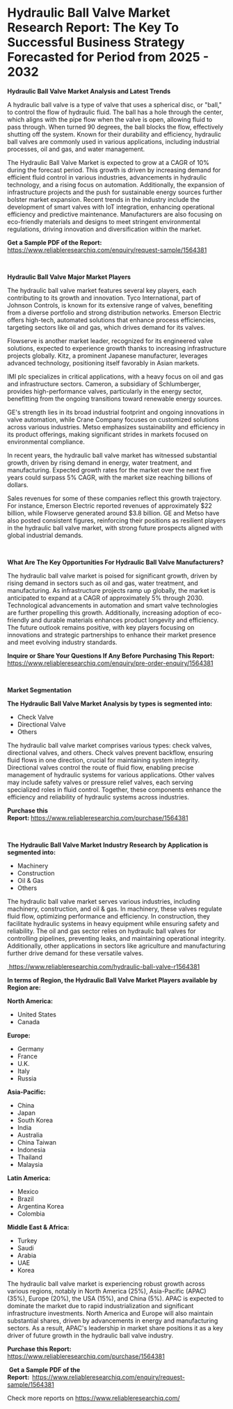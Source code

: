 <p><h1>Hydraulic Ball Valve Market Research Report: The Key To Successful Business Strategy Forecasted for Period from 2025 - 2032</h1></p><p><strong>Hydraulic Ball Valve Market Analysis and Latest Trends</strong></p>
<p><p>A hydraulic ball valve is a type of valve that uses a spherical disc, or "ball," to control the flow of hydraulic fluid. The ball has a hole through the center, which aligns with the pipe flow when the valve is open, allowing fluid to pass through. When turned 90 degrees, the ball blocks the flow, effectively shutting off the system. Known for their durability and efficiency, hydraulic ball valves are commonly used in various applications, including industrial processes, oil and gas, and water management.</p><p>The Hydraulic Ball Valve Market is expected to grow at a CAGR of 10% during the forecast period. This growth is driven by increasing demand for efficient fluid control in various industries, advancements in hydraulic technology, and a rising focus on automation. Additionally, the expansion of infrastructure projects and the push for sustainable energy sources further bolster market expansion. Recent trends in the industry include the development of smart valves with IoT integration, enhancing operational efficiency and predictive maintenance. Manufacturers are also focusing on eco-friendly materials and designs to meet stringent environmental regulations, driving innovation and diversification within the market.</p></p>
<p><strong>Get a Sample PDF of the Report:&nbsp;</strong> <a href="https://www.reliableresearchiq.com/enquiry/request-sample/1564381?utm_campaign=1743&utm_medium=2&utm_source=Github&utm_content=ia&utm_term=16022025&utm_id=hydraulic-ball-valve">https://www.reliableresearchiq.com/enquiry/request-sample/1564381</a></p>
<p>&nbsp;</p>
<p><strong>Hydraulic Ball Valve Major Market Players</strong></p>
<p><p>The hydraulic ball valve market features several key players, each contributing to its growth and innovation. Tyco International, part of Johnson Controls, is known for its extensive range of valves, benefiting from a diverse portfolio and strong distribution networks. Emerson Electric offers high-tech, automated solutions that enhance process efficiencies, targeting sectors like oil and gas, which drives demand for its valves.</p><p>Flowserve is another market leader, recognized for its engineered valve solutions, expected to experience growth thanks to increasing infrastructure projects globally. Kitz, a prominent Japanese manufacturer, leverages advanced technology, positioning itself favorably in Asian markets. </p><p>IMI plc specializes in critical applications, with a heavy focus on oil and gas and infrastructure sectors. Cameron, a subsidiary of Schlumberger, provides high-performance valves, particularly in the energy sector, benefitting from the ongoing transitions toward renewable energy sources.</p><p>GE's strength lies in its broad industrial footprint and ongoing innovations in valve automation, while Crane Company focuses on customized solutions across various industries. Metso emphasizes sustainability and efficiency in its product offerings, making significant strides in markets focused on environmental compliance.</p><p>In recent years, the hydraulic ball valve market has witnessed substantial growth, driven by rising demand in energy, water treatment, and manufacturing. Expected growth rates for the market over the next five years could surpass 5% CAGR, with the market size reaching billions of dollars.</p><p>Sales revenues for some of these companies reflect this growth trajectory. For instance, Emerson Electric reported revenues of approximately $22 billion, while Flowserve generated around $3.8 billion. GE and Metso have also posted consistent figures, reinforcing their positions as resilient players in the hydraulic ball valve market, with strong future prospects aligned with global industrial demands.</p></p>
<p>&nbsp;</p>
<p><strong>What Are The Key Opportunities For Hydraulic Ball Valve Manufacturers?</strong></p>
<p><p>The hydraulic ball valve market is poised for significant growth, driven by rising demand in sectors such as oil and gas, water treatment, and manufacturing. As infrastructure projects ramp up globally, the market is anticipated to expand at a CAGR of approximately 5% through 2030. Technological advancements in automation and smart valve technologies are further propelling this growth. Additionally, increasing adoption of eco-friendly and durable materials enhances product longevity and efficiency. The future outlook remains positive, with key players focusing on innovations and strategic partnerships to enhance their market presence and meet evolving industry standards.</p></p>
<p><strong>Inquire or Share Your Questions If Any Before Purchasing This Report:</strong> <a href="https://www.reliableresearchiq.com/enquiry/pre-order-enquiry/1564381?utm_campaign=1743&utm_medium=2&utm_source=Github&utm_content=ia&utm_term=16022025&utm_id=hydraulic-ball-valve">https://www.reliableresearchiq.com/enquiry/pre-order-enquiry/1564381</a></p>
<p>&nbsp;</p>
<p><strong>Market Segmentation</strong></p>
<p><strong>The Hydraulic Ball Valve Market Analysis by types is segmented into:</strong></p>
<p><ul><li>Check Valve</li><li>Directional Valve</li><li>Others</li></ul></p>
<p><p>The hydraulic ball valve market comprises various types: check valves, directional valves, and others. Check valves prevent backflow, ensuring fluid flows in one direction, crucial for maintaining system integrity. Directional valves control the route of fluid flow, enabling precise management of hydraulic systems for various applications. Other valves may include safety valves or pressure relief valves, each serving specialized roles in fluid control. Together, these components enhance the efficiency and reliability of hydraulic systems across industries.</p></p>
<p><strong>Purchase this Report:&nbsp;</strong><a href="https://www.reliableresearchiq.com/purchase/1564381?utm_campaign=1743&utm_medium=2&utm_source=Github&utm_content=ia&utm_term=16022025&utm_id=hydraulic-ball-valve">https://www.reliableresearchiq.com/purchase/1564381</a></p>
<p>&nbsp;</p>
<p><strong>The Hydraulic Ball Valve Market Industry Research by Application is segmented into:</strong></p>
<p><ul><li>Machinery</li><li>Construction</li><li>Oil & Gas</li><li>Others</li></ul></p>
<p><p>The hydraulic ball valve market serves various industries, including machinery, construction, and oil & gas. In machinery, these valves regulate fluid flow, optimizing performance and efficiency. In construction, they facilitate hydraulic systems in heavy equipment while ensuring safety and reliability. The oil and gas sector relies on hydraulic ball valves for controlling pipelines, preventing leaks, and maintaining operational integrity. Additionally, other applications in sectors like agriculture and manufacturing further drive demand for these versatile valves.</p></p>
<p><a href="https://www.reliableresearchiq.com/hydraulic-ball-valve-r1564381?utm_campaign=1743&utm_medium=2&utm_source=Github&utm_content=ia&utm_term=16022025&utm_id=hydraulic-ball-valve">&nbsp;https://www.reliableresearchiq.com/hydraulic-ball-valve-r1564381</a></p>
<p><strong>In terms of Region, the Hydraulic Ball Valve Market Players available by Region are:</strong></p>
<p>
    <p> <strong> North America: </strong>
        <ul>
            <li>United States</li>
            <li>Canada</li>
        </ul>
        </p> 
    <p> <strong> Europe: </strong>
        <ul>
            <li>Germany</li>
            <li>France</li>
            <li>U.K.</li>
            <li>Italy</li>
            <li>Russia</li>
        </ul>
        </p> 
    <p> <strong> Asia-Pacific: </strong>
        <ul>
            <li>China</li>
            <li>Japan</li>
            <li>South Korea</li>
            <li>India</li>
            <li>Australia</li>
            <li>China Taiwan</li>
            <li>Indonesia</li>
            <li>Thailand</li>
            <li>Malaysia</li>
        </ul>
        </p> 
    <p> <strong> Latin America: </strong>
        <ul>
            <li>Mexico</li>
            <li>Brazil</li>
            <li>Argentina Korea</li>
            <li>Colombia</li>
        </ul>
        </p> 
    <p> <strong> Middle East & Africa: </strong>
        <ul>
            <li>Turkey</li>
            <li>Saudi</li>
            <li>Arabia</li>
            <li>UAE</li>
            <li>Korea</li>
        </ul>
    </p>
    </p>
<p><p>The hydraulic ball valve market is experiencing robust growth across various regions, notably in North America (25%), Asia-Pacific (APAC) (35%), Europe (20%), the USA (15%), and China (5%). APAC is expected to dominate the market due to rapid industrialization and significant infrastructure investments. North America and Europe will also maintain substantial shares, driven by advancements in energy and manufacturing sectors. As a result, APAC's leadership in market share positions it as a key driver of future growth in the hydraulic ball valve industry.</p></p>
<p><strong>Purchase this Report: </strong><a href="https://www.reliableresearchiq.com/purchase/1564381?utm_campaign=1743&utm_medium=2&utm_source=Github&utm_content=ia&utm_term=16022025&utm_id=hydraulic-ball-valve">https://www.reliableresearchiq.com/purchase/1564381</a></p>
<p>&nbsp;<strong>Get a Sample PDF of the Report:&nbsp;&nbsp;</strong><a href="https://www.reliableresearchiq.com/enquiry/request-sample/1564381?utm_campaign=1743&utm_medium=2&utm_source=Github&utm_content=ia&utm_term=16022025&utm_id=hydraulic-ball-valve">https://www.reliableresearchiq.com/enquiry/request-sample/1564381</a></p>
<p><strong></strong></p>
<p>Check more reports on <a href="https://www.reliableresearchiq.com/?utm_campaign=1743&utm_medium=2&utm_source=Github&utm_content=ia&utm_term=16022025&utm_id=hydraulic-ball-valve">https://www.reliableresearchiq.com/</a></p>